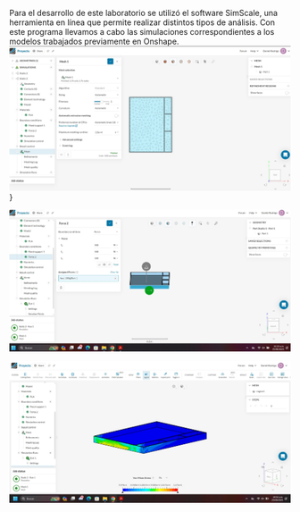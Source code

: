 
Para el desarrollo de este laboratorio se utilizó el software SimScale, una herramienta en línea que permite realizar distintos tipos de análisis. Con este programa llevamos a cabo las simulaciones correspondientes a los modelos trabajados previamente en Onshape.
![Enmallado](https://github.com/MichaelGese202/GRUPO1-PI-1/blob/main/Imagenes/DanielLab.jpg)}

![Fuerza y soporte fijo](https://github.com/MichaelGese202/GRUPO1-PI-1/blob/main/Imagenes/DanielHermozaModuloMecanico2.jpg)

![Corriendo la simulación](https://github.com/MichaelGese202/GRUPO1-PI-1/blob/main/Imagenes/DanielHermozaModuloMecanico.jpg)
 
